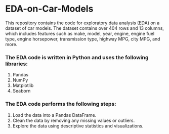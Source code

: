 # EDA-on-Car-Models

This repository contains the code for exploratory data analysis (EDA) on a dataset of car models. The dataset contains over 404 rows and 13 columns, which includes features such as make, model, year, engine, engine fuel type, engine horsepower, transmission type, highway MPG, city MPG, and more.

### The EDA code is written in Python and uses the following libraries:
1. Pandas
2. NumPy
3. Matplotlib
4. Seaborn

### The EDA code performs the following steps:
1. Load the data into a Pandas DataFrame.
2. Clean the data by removing any missing values or outliers.
3. Explore the data using descriptive statistics and visualizations.
